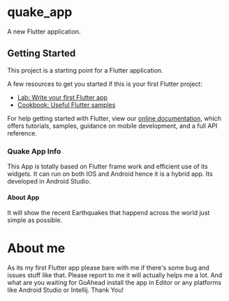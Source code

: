 # quake_app

A new Flutter application.

## Getting Started

This project is a starting point for a Flutter application.

A few resources to get you started if this is your first Flutter project:

- [Lab: Write your first Flutter app](https://flutter.dev/docs/get-started/codelab)
- [Cookbook: Useful Flutter samples](https://flutter.dev/docs/cookbook)

For help getting started with Flutter, view our 
[online documentation](https://flutter.dev/docs), which offers tutorials, 
samples, guidance on mobile development, and a full API reference.

### Quake App Info

 This App is totally based on Flutter frame work and efficient use of its widgets.
 It can run on both IOS and Android hence it is a hybrid app.
 Its developed in Android Studio.
#### About App

  It will show the recent Earthquakes that happend across the world just simple as possible.
  
# About me
As its my first Flutter app please bare with me if there's some bug and issues stuff like that.
Please report to me it will actually helps me a lot.
And what are you waiting for GoAhead install the app in Editor or any platforms like Android Studio or Intellij.
Thank You!
